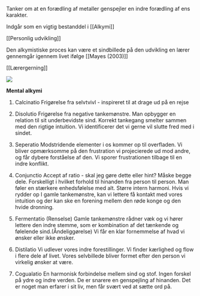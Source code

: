 Tanker om at en forædling af metaller genspejler en indre forædling af ens karakter. 

Indgår som en vigtig bestanddel i [[Alkymi]]

[[Personlig udvikling]]

Den alkymistiske proces kan være et sindbillede på den udvikling en lærer gennemgår igennem livet ifølge [[Mayes (2003)]]

[[Lærergerning]]

![](https://i.imgur.com/6B9vev2.png)

**Mental alkymi** 

1. Calcinatio
    Frigørelse fra selvtvivl - inspireret til at drage ud på en rejse 

2. Disolutio
     Frigørelse fra negative tankemønstre. Man opbygger en relation til sit underbevidste sind. Korrekt tankegang smelter sammen med den rigtige intuition. Vi identificerer det vi gerne vil slutte fred med i sindet.

3. Seperatio
     Modstridende elementer i os kommer op til overfladen. Vi bliver opmærksomme på den frustration vi projecierede ud mod andre, og får dybere forståelse af den. Vi sporer frustrationen tilbage til en indre konflikt. 

4.  Conjunctio
     Accept af ratio - skal jeg gøre dette eller hint? Måske begge dele. Forskelligt i hvilket forhold til hinanden fra person til person. Man føler en stærkere enhedsfølelse med alt. Større intern harmoni. Hvis vi rydder op I gamle tankemønstre, kan vi lettere få kontakt med vores intuition og der kan ske en forening mellem den røde konge og den hvide dronning. 

5.  Fermentatio
     (Renselse) Gamle tankemønstre rådner væk og vi hører lettere den indre stemme, som er kombination af det tænkende og følelende sind.(Åndeliggørelse) Vi får en klar fornemmelse af hvad vi ønsker eller ikke ønsker. 

6. Distilatio 
    Vi udlever vores indre forestillinger. Vi finder kærlighed og flow i flere dele af livet. Vores selvbillede bliver formet efter den person vi virkelig ønsker at være. 

7.  Cogualatio
     En harmonisk forbindelse mellem sind og stof. Ingen forskel på ydre og indre verden. De er snarere en genspejling af hinanden. Det er noget man erfarer i sit liv, men får svært ved at sætte ord på.
	 

